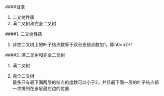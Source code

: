 ####目录
 1. 二叉树性质
 2. 满二叉树和完全二叉树
 
####1. 二叉树性质
 1. 非空二叉树上的叶子结点数等于双分支结点数加1，即n0=n2+1 
    
####2. 满二叉树和完全二叉树
 1. 满二叉树    
 
 2. 完全二叉树  
 最多只有最下面两层的结点的度数可以小于2，并且最下面一层的叶子结点都一次排列在该层最左边的位置  
 
     
 